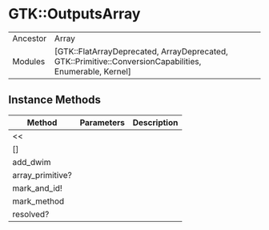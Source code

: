 # GTK::OutputsArray
|  |  |  |
| --- | --- | --- |
| Ancestor | Array |
| Modules | [GTK::FlatArrayDeprecated, ArrayDeprecated, GTK::Primitive::ConversionCapabilities, Enumerable, Kernel] |


## Instance Methods

| Method | Parameters | Description |
| --- | --- | --- |
| << |  |  |
| [] |  |  |
| add_dwim |  |  |
| array_primitive? |  |  |
| mark_and_id! |  |  |
| mark_method |  |  |
| resolved? |  |  |
